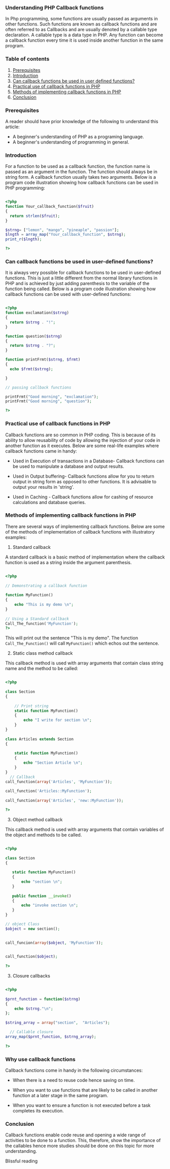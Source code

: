 ### Understanding PHP Callback functions

In Php programming, some functions are usually passed as arguments in other functions. Such functions are known as callback functions and are often referred to as Callbacks and are usually denoted by a callable type declaration.  A callable type is a data type in PHP. Any function can become a callback function every time it is used inside another function in the same program.

### Table of contents

1. [Prerequisites](#prerequisites)
2. [Introduction](#introduction)
3. [Can callback functions be used in user defined functions?](#can-callback-functions-be-used-in-user-defined-functions)
4. [Practical use of callback functions in PHP](#practical-use-of-callback-functions-in-php)
5. [Methods of implementing callback functions in PHP](#methods-of-implementing-callback-functions-in-php)
6. [Conclusion](#conclusion)

### Prerequisites

A reader should have prior knowledge of the following to understand this article:

- A beginner's understanding of PHP as a programing language.
- A beginner's understanding of programming in general.

### Introduction

For a function to be used as a callback function, the function name is passed as an argument in the function. The function should always be in string form.  A callback function usually takes two arguments.
Below is a program code illustration showing how callback functions can be used in PHP programming:

```php

<?php
function Your_callback_function($fruit) 
{
  return strlen($fruit);
}

$strng= ["lemon", "mango", "pineaple", "passion"];
$lngth = array_map("Your_callback_function", $strng);
print_r($lngth);

?>
```

### Can callback functions be used in user-defined functions?

It is always very possible for callback functions to be used in user-defined functions. This is just a little different from the normal library functions in PHP and is achieved by just adding parenthesis to the variable of the function being called.
Below is a program code illustration showing how callback functions can be used with user-defined functions:

```php

<?php
function exclamation($strng)
{
  return $strng . "!";
}

function question($strng) 
{
  return $strng . "?";
}

function printFrmt($strng, $frmt) 
{
  echo $frmt($strng);

}

// passing callback functions

printFrmt("Good morning", "exclamation");
printFrmt("Good morning", "question");

?>
```

### Practical use of callback functions in PHP

Callback functions are so common in PHP coding. This is because of its ability to allow reusability of code by allowing the injection of your code in another function as it executes. Below are some real-life examples where callback functions came in handy:

- Used in Execution of transactions in a Database- Callback functions can be used to manipulate a database and output results.

- Used in Output buffering- Callback functions allow for you to return output in string form as opposed to other functions. It is advisable to output your results in 'string'.

- Used in Caching - Callback functions allow for cashing of resource calculations and database queries.

### Methods of implementing callback functions in PHP

There are several ways of implementing callback functions. Below are some of the methods of implementation of callback functions with illustratory examples:

1. Standard callback

A standard callback is a basic method of implementation where the callback function is used as a string inside the argument parenthesis.

```php

<?php
  
// Demonstrating a callback function
  
function MyFunction() 
{
    echo "This is my demo \n";
}
  
// Using a Standard callback
Call_The_function('MyFunction');
?>
```
This will print out the sentence "This is my demo". The function  `Call_The_Function()` will call `MyFunction()` which echos out the sentence.

2. Static class method callback

This callback method is used with array arguments that contain class string name and the method to be called:

```php 

<?php
  
class Section 
{
  
    // Print string
    static function MyFunction() 
    {
        echo "I write for section \n";
    }
}
  
class Articles extends Section 
{
  
    static function MyFunction()
    {
        echo "Section Article \n";
    }   
}
  // Callback
call_function(array('Articles', 'MyFunction'));
  
call_function('Articles::MyFunction');
  
call_function(array('Articles', 'new::MyFunction'));

?>
```

3. Object method callback

This callback method is used with array arguments that contain variables of the object and methods to be called.

 ```php 

 <?php
  
class Section 
{
  
    static function MyFunction() 
    {
        echo "section \n";
    }
  
    public function __invoke() 
    {
        echo "invoke section \n";
    }
}

// object Class 
$object = new section();
  

call_funcion(array($object, 'MyFunction'));
  
 
call_function($object);
  
?> 

```

3. Closure callbacks

```php

<?php
  
$prnt_function = function($strng)
{
    echo $strng."\n";
};
  
$string_array = array("section",  "Articles");

  // Callable closure
array_map($prnt_function, $strng_array);
  
?>
```

### Why use callback functions

Callback functions come in handy in the following circumstances:

- When there is a need to reuse code hence saving on time.
- When you want to use functions that are likely to be called in another function at a later stage in the same program.

- When you want to ensure a function is not executed before a task completes its execution.

### Conclusion

Callback functions enable code reuse and opening a wide range of activities to be done to a function. This, therefore, show the importance of the callables hence more studies should be done on this topic for more understanding.


Blissful reading
